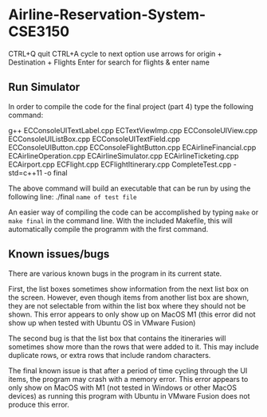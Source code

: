 # Airline-Reservation-System-CSE3150

CTRL+Q quit
CTRL+A cycle to next option
use arrows for origin + Destination + Flights
Enter for search for flights & enter name

## Run Simulator

In order to compile the code for the final project (part 4) type the following command:

g++ ECConsoleUITextLabel.cpp ECTextViewImp.cpp ECConsoleUIView.cpp ECConsoleUIListBox.cpp ECConsoleUITextField.cpp ECConsoleUIButton.cpp ECConsoleFlightButton.cpp ECAirlineFinancial.cpp ECAirlineOperation.cpp ECAirlineSimulator.cpp ECAirlineTicketing.cpp ECAirport.cpp ECFlight.cpp ECFlightItinerary.cpp CompleteTest.cpp -std=c++11 -o final

The above command will build an executable that can be run by using the following line: ./final `name of test file`

An easier way of compiling the code can be accomplished by typing `make` or `make final` in the command line. With the included Makefile, this will automatically compile the programm with the first command.

## Known issues/bugs

There are various known bugs in the program in its current state. 

First, the list boxes sometimes show information from the next list box on the screen. However, even though items from another list box are shown, they are not selectable from within the list box where they should not be shown.
    This error appears to only show up on MacOS M1 (this error did not show up when tested with Ubuntu OS in VMware Fusion)

The second bug is that the list box that contains the itineraries will sometimes show more than the rows that were added to it. This may include duplicate rows, or extra rows that include random characters.

The final known issue is that after a period of time cycling through the UI items, the program may crash with a memory error. This error appears to only show on MacOS with M1 (not tested in Windows or other MacOS devices) as running this program with Ubuntu in VMware Fusion does not produce this error.
